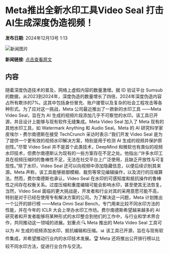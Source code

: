 # Meta推出全新水印工具Video Seal 打击AI生成深度伪造视频！

**发布日期**: 2024年12月13号 1:13

![新闻图片](https://pic.chinaz.com/picmap/202207271436142427_0.jpg)

**新闻链接**: [点击查看原文](https://www.aibase.com/zh/news/13922)

## 内容

随着深度伪造技术的普及，网络上虚假内容的数量激增。据 ID 验证平台 Sumsub 的数据，从2023到2024年，深度伪造的数量增长了四倍，2024年深度伪造内容占所有欺诈的7%。这其中包括身份冒充、账户接管以及复杂的社会工程攻击等各种形式。为了应对这一挑战，Meta 公司最近推出了一款新的水印工具 ——Meta Video Seal，旨在为 AI 生成的视频片段添加几乎不可察觉的水印。该工具已开源，并且设计上能够与现有软件无缝集成。Meta Video Seal 加入了 Meta 现有的其他水印工具，如 Watermark Anything 和 Audio Seal。Meta 的 AI 研究科学家皮埃尔・费尔南德斯在接受 TechCrunch 采访时表示:“我们开发 Video Seal 是为了提供一个更有效的视频水印解决方案，特别是用于检测 AI 生成的视频并保护原创性。”尽管 Video Seal 并不是首个此类技术，DeepMind 和微软也有类似的视频水印技术，但费尔南德斯认为现有的一些方案存在不足之处。他指出:“许多水印工具在视频压缩时的鲁棒性不足，无法在社交平台上广泛使用，且缺乏开放性与可复现性。”除了水印，Video Seal 还可以向视频中添加隐藏信息，以便后续识别其来源。Meta 声称，该工具能够抵御模糊、裁剪等常见编辑操作，以及流行的压缩算法。然而，费尔南德斯也承认，Video Seal 在水印的可感知度和抵抗操作的鲁棒性之间存在权衡关系。过度压缩和重度编辑可能会影响水印，甚至使其无法恢复。当然，Video Seal 面临的更大挑战是，开发者和行业对其的采用意愿可能不高，特别是对于已经在使用专有解决方案的公司。为了解决这一问题，Meta 计划推出一个公开的排行榜 ——Meta Omni Seal Bench，专门用来比较不同水印方法的性能，并在今年的 ICLR 大会上举办水印工作坊。费尔南德斯希望越来越多的 AI 研究者和开发者能够将某种形式的水印整合到他们的工作中，与行业和学术界合作，共同推动这一领域的进展。划重点:🔍 Meta 推出的 Meta Video Seal 工具可以为 AI 生成的视频添加水印，抵抗编辑和压缩。📊 该工具已开源，旨在与现有软件集成，并希望推动行业内的水印技术发展。🏆 Meta 还将推出公开排行榜以比较不同水印方法，促进行业合作与交流。
